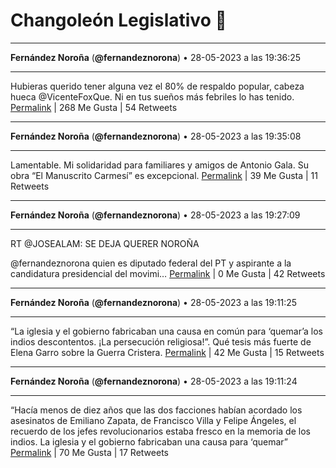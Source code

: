 # Changoleón Legislativo 🙈
*****
**Fernández Noroña** (**@fernandeznorona**) • 28-05-2023 a las 19:36:25
*****
Hubieras querido tener alguna vez el 80% de respaldo popular, cabeza hueca @VicenteFoxQue. Ni en tus sueños más febriles lo has tenido.
[Permalink](https://twitter.com/fernandeznorona/status/1663026482082627584) | 268 Me Gusta | 54 Retweets
*****
**Fernández Noroña** (**@fernandeznorona**) • 28-05-2023 a las 19:35:08
*****
Lamentable. Mi solidaridad para familiares y amigos de Antonio Gala. Su obra “El Manuscrito Carmesí” es excepcional.
[Permalink](https://twitter.com/fernandeznorona/status/1663026160270290944) | 39 Me Gusta | 11 Retweets
*****
**Fernández Noroña** (**@fernandeznorona**) • 28-05-2023 a las 19:27:09
*****
RT @JOSEALAM: SE DEJA QUERER NOROÑA


@fernandeznorona quien es diputado federal del PT y aspirante a la candidatura presidencial del movimi…
[Permalink](https://twitter.com/fernandeznorona/status/1663024151332892672) | 0 Me Gusta | 42 Retweets
*****
**Fernández Noroña** (**@fernandeznorona**) • 28-05-2023 a las 19:11:25
*****
“La iglesia y el gobierno fabricaban una causa en común para ‘quemar’a los indios descontentos. ¡La persecución religiosa!”. Qué tesis más fuerte de Elena Garro sobre la Guerra Cristera.
[Permalink](https://twitter.com/fernandeznorona/status/1663020189225738241) | 42 Me Gusta | 15 Retweets
*****
**Fernández Noroña** (**@fernandeznorona**) • 28-05-2023 a las 19:11:24
*****
“Hacía menos de diez años que las dos facciones habían acordado los asesinatos de Emiliano Zapata, de Francisco Villa y Felipe Ángeles, el recuerdo de los jefes revolucionarios estaba fresco en la memoria de los indios. La iglesia y el gobierno fabricaban una causa para ‘quemar”
[Permalink](https://twitter.com/fernandeznorona/status/1663020186386169857) | 70 Me Gusta | 17 Retweets